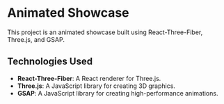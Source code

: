 # Animated Showcase

This project is an animated showcase built using React-Three-Fiber, Three.js, and GSAP.

## Technologies Used

- **React-Three-Fiber**: A React renderer for Three.js.
- **Three.js**: A JavaScript library for creating 3D graphics.
- **GSAP**: A JavaScript library for creating high-performance animations.

